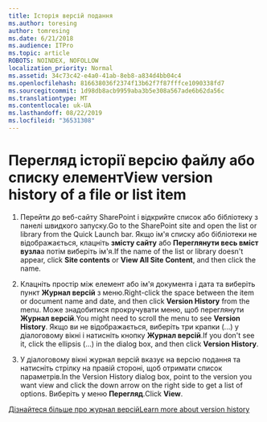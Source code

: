 ```yaml
---
title: Історія версій подання
ms.author: toresing
author: tomresing
ms.date: 6/21/2018
ms.audience: ITPro
ms.topic: article
ROBOTS: NOINDEX, NOFOLLOW
localization_priority: Normal
ms.assetid: 34c73c42-e4a0-41ab-8eb8-a834d4bb04c4
ms.openlocfilehash: 816638036f2374f13b62f7f87fffce1090338fd7
ms.sourcegitcommit: 1d98db8acb9959aba3b5e308a567ade6b62da56c
ms.translationtype: MT
ms.contentlocale: uk-UA
ms.lasthandoff: 08/22/2019
ms.locfileid: "36531308"
---
```

# <a name="view-version-history-of-a-file-or-list-item"></a><span data-ttu-id="3d691-102">Перегляд історії версію файлу або списку елемент</span><span class="sxs-lookup"><span data-stu-id="3d691-102">View version history of a file or list item</span></span>

1. <span data-ttu-id="3d691-103">Перейти до веб-сайту SharePoint і відкрийте список або бібліотеку з панелі швидкого запуску.</span><span class="sxs-lookup"><span data-stu-id="3d691-103">Go to the SharePoint site and open the list or library from the Quick Launch bar.</span></span> <span data-ttu-id="3d691-104">Якщо ім'я списку або бібліотеки не відображається, клацніть **змісту сайту** або **Переглянути весь вміст вузла**а потім виберіть ім'я.</span><span class="sxs-lookup"><span data-stu-id="3d691-104">If the name of the list or library doesn't appear, click **Site contents** or **View All Site Content**, and then click the name.</span></span>
    
2. <span data-ttu-id="3d691-105">Клацніть простір між елемент або ім'я документа і дата та виберіть пункт **Журнал версій** з меню.</span><span class="sxs-lookup"><span data-stu-id="3d691-105">Right-click the space between the item or document name and date, and then click **Version History** from the menu.</span></span> <span data-ttu-id="3d691-106">Може знадобитися прокручувати меню, щоб переглянути **Журнал версій**.</span><span class="sxs-lookup"><span data-stu-id="3d691-106">You might need to scroll the menu to see **Version History**.</span></span> <span data-ttu-id="3d691-107">Якщо ви не відображається, виберіть три крапки (...) у діалоговому вікні і натисніть кнопку **Журнал версій**.</span><span class="sxs-lookup"><span data-stu-id="3d691-107">If you don't see it, click the ellipsis (...) in the dialog box, and then click **Version History**.</span></span>
    
3. <span data-ttu-id="3d691-108">У діалоговому вікні журнал версій вказує на версію подання та натисніть стрілку на правій стороні, щоб отримати список параметрів.</span><span class="sxs-lookup"><span data-stu-id="3d691-108">In the Version History dialog box, point to the version you want view and click the down arrow on the right side to get a list of options.</span></span> <span data-ttu-id="3d691-109">Виберіть у меню **Перегляд**.</span><span class="sxs-lookup"><span data-stu-id="3d691-109">Click **View**.</span></span>
    
[<span data-ttu-id="3d691-110">Дізнайтеся більше про журнал версій</span><span class="sxs-lookup"><span data-stu-id="3d691-110">Learn more about version history</span></span>](https://go.microsoft.com/fwlink/?linkid=875709)
  

